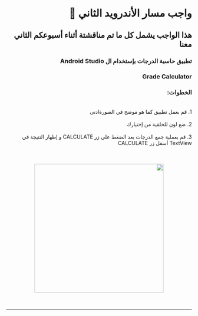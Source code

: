 <div dir = "rtl">
 
# واجب مسار الأندرويد الثاني 💚
## هذا الواجب يشمل كل ما تم مناقشتة أثناء أسبوعكم الثاني معنا
### تطبيق حاسبة الدرجات بإستخدام ال Android Studio
### Grade Calculator

### الخطوات: 

<br>
 1.  قم بعمل تطبيق كما هو موضح في الصورةادنى
<br>

<br>
2. ضع لون للخلفية من إختيارك
<br>

<br>
 3. قم بعملية جمع الدرجات بعد الضغط على زر CALCULATE و إظهار النتيجة في TextView أسفل زر CALCULATE
<br>

<br>
<br>
<p align="center">
<img src = "https://github.com/kuwaitcodes/android-hw-2/blob/master/hw1.png" width = "350px" margin="auto"/>
</p>
<br>
<hr>
